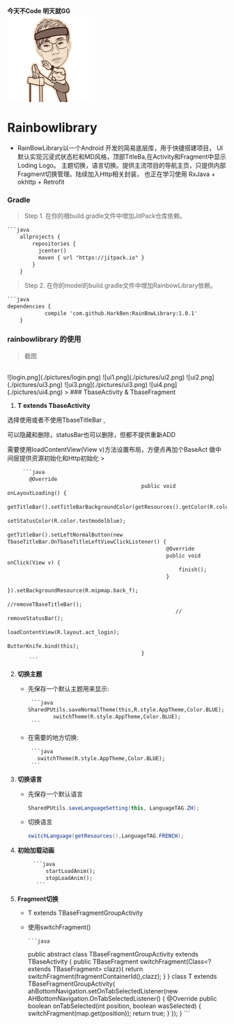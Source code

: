 **今天不Code 明天就GG**
  <br />
 ![try1.gif](./pictures/try1.gif)
# Rainbowlibrary
*   RainBowLibrary以一个Android 开发的简易底层库，用于快捷搭建项目，
    UI 默认实现沉浸式状态栏和MD风格，顶部TitleBa,在Activity和Fragment中显示Loding Logo。
    主题切换，语言切换。提供主流项目的导航主页，只提供内部Fragment切换管理。陆续加入Http相关封装，
    也正在学习使用 RxJava + okhttp + Retrofit

### Gradle
>
>    Step 1. 在你的根build.gradle文件中增加JitPack仓库依赖。
>    
    ```java
        allprojects {
            repositories {
              jcenter()
              maven { url "https://jitpack.io" }
            }
        }
>    
>   Step 2. 在你的model的build.gradle文件中增加RainbowLibrary依赖。
>
    ```java
    dependencies {
    	        compile 'com.github.HarkBen:RainBowLibrary:1.0.1'
    	}

### rainbowlibrary 的使用
>截图
<br />
   	![login.png](./pictures/login.png)  ![ui1.png](./pictures/ui2.png) ![ui2.png](./pictures/ui3.png) ![ui3.png](./pictures/ui3.png)  ![ui4.png](./pictures/ui4.png)   	
>
### TbaseActivity & TbaseFragment

1. **T extends TbaseActivity** 
<p>  选择使用或者不使用TbaseTitleBar ,</p> 
<p>  可以隐藏和删除，statusBar也可以删除，但都不提供重新ADD</p>
<p>  需要使用loadContentView(View v)方法设置布局，方便点再加个BaseAct 做中间层提供资源初始化和Http初始化
>
 
         ```java
           @Override
                                               public void onLayoutLoading() {
                                                   getTitleBar().setTitleBarBackgroundColor(getResources().getColor(R.color.testmodelblue));
                                                   setStatusColor(R.color.testmodelblue);
                                                   getTitleBar().setLeftNormalButton(new TbaseTitleBar.OnTbaseTitleLeftViewClickListener() {
                                                       @Override
                                                       public void onClick(View v) {
                                                           finish();
                                                       }
                                                   }).setBackgroundResource(R.mipmap.back_f);
                                                           //removeTBaseTitleBar();
                                                          // removeStatusBar();
                                                           loadContentView(R.layout.act_login);
                                                           ButterKnife.bind(this);
                                               }
           ```                                    

2. **切换主题**
   * 先保存一个默认主题用来显示: 

          ```java
         SharedPUtils.saveNormalTheme(this,R.style.AppTheme,Color.BLUE);
                 switchTheme(R.style.AppTheme,Color.BLUE);
          ```
    
   * 在需要的地方切换:

          ```java
            switchTheme(R.style.AppTheme,Color.BLUE);  
          ```
            
3. **切换语言**
   * 先保存一个默认语言

        ```java
        SharedPUtils.saveLanguageSetting(this, LanguageTAG.ZH);
        ```
        
   * 切换语言
        
        ```java
        switchLanguage(getResources(),LanguageTAG.FRENCH);
        ```

4. **初始加载动画**

            ```java
                startLoadAnim();
                stopLoadAnim();
             ```

5. **Fragment切换**   
   * T extends TBaseFragmentGroupActivity
   * 使用switchFragment()
    
         ```java
        public abstract class TBaseFragmentGroupActivity extends TBaseActivity {
                public TBaseFragment switchFragment(Class<?extends TBaseFragment> clazz){
                     return switchFragment(fragmentContainerId(),clazz);
                }
        }
        class T extends TBaseFragmentGroupActivity{
             ahBottomNavigation.setOnTabSelectedListener(new AHBottomNavigation.OnTabSelectedListener() {
                        @Override
                        public boolean onTabSelected(int position, boolean wasSelected) {
                                switchFragment(map.get(position));
                            return true;
                        }
                    });
        }
         ```
      
           
            
        
        



 

    
   
   


